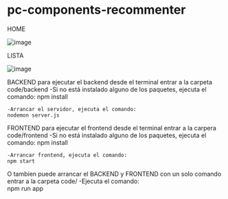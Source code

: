 ﻿# pc-components-recommenter
 
HOME

![image](https://user-images.githubusercontent.com/93156255/217848408-15279423-09d9-4653-8d9c-b23ec2a9571c.png)

LISTA

![image](https://user-images.githubusercontent.com/93156255/217848574-3a071339-9f4a-4552-8b8f-17e92d8ae713.png)


BACKEND
  para ejecutar el backend desde el terminal
    entrar a la carpeta code/backend
    -Si no está instalado alguno de los paquetes, ejecuta el comando:
    npm install
    
    -Arrancar el servidor, ejecuta el comando: 
    nodemon server.js
    
FRONTEND
  para ejecutar el frontend desde el terminal
    entrar a la carpera code/frontend
    -Si no está instalado alguno de los paquetes, ejecuta el comando: 
    npm install
    
    -Arrancar frontend, ejecuta el comando:
    npm start
    
 O tambíen puede arrancar el BACKEND y FRONTEND con un solo comando
  entrar a la carpeta code/
  -Ejecuta el comando:  
  npm run app

